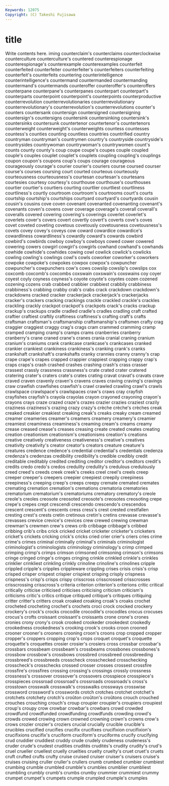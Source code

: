 ```yaml
---
Keywords: 12075 
Copyright: (C) Takeshi Fujisawa
---
```


# title

Write contents here.
iming counterclaim's counterclaims counterclockwise counterculture counterculture's countered counterespionage
counterespionage's counterexample counterexamples counterfeit counterfeited counterfeiter counterfeiter's counterfeiters counterfeiting counterfeit's
counterfeits countering counterintelligence counterintelligence's countermand countermanded countermanding countermand's countermands counteroffer
counteroffer's counteroffers counterpane counterpane's counterpanes counterpart counterpart's counterparts counterpoint counterpoint's
counterpoints counterproductive counterrevolution counterrevolutionaries counterrevolutionary counterrevolutionary's counterrevolution's counterrevolutions counter's counters
countersank countersign countersigned countersigning countersign's countersigns countersink countersinking countersink's countersinks
countersunk countertenor countertenor's countertenors counterweight counterweight's counterweights countess countesses countess's
counties counting countless countries countrified country countryman countryman's countrymen country's
countryside countryside's countrysides countrywoman countrywoman's countrywomen count's counts county county's
coup coupe coupe's coupes couple coupled couple's couples couplet couplet's
couplets coupling coupling's couplings coupon coupon's coupons coup's coups courage
courageous courageously courage's courier courier's couriers course coursed courser course's
courses coursing court courted courteous courteously courteousness courteousness's courtesan courtesan's
courtesans courtesies courtesy courtesy's courthouse courthouse's courthouses courtier courtier's courtiers
courting courtlier courtliest courtliness courtliness's courtly courtroom courtroom's courtrooms court's
courts courtship courtship's courtships courtyard courtyard's courtyards cousin cousin's cousins
cove coven covenant covenanted covenanting covenant's covenants coven's covens cover
coverage coverage's coverall coverall's coveralls covered covering covering's coverings coverlet
coverlet's coverlets cover's covers covert covertly covert's coverts cove's coves
covet coveted coveting covetous covetously covetousness covetousness's covets covey covey's
coveys cow coward cowardice cowardice's cowardliness cowardliness's cowardly coward's cowards
cowbird cowbird's cowbirds cowboy cowboy's cowboys cowed cower cowered cowering
cowers cowgirl cowgirl's cowgirls cowhand cowhand's cowhands cowhide cowhide's cowhides
cowing cowl cowlick cowlick's cowlicks cowling cowling's cowlings cowl's cowls
coworker coworker's coworkers cowpoke cowpoke's cowpokes cowpox cowpox's cowpuncher cowpuncher's
cowpunchers cow's cows cowslip cowslip's cowslips cox coxcomb coxcomb's coxcombs
coxswain coxswain's coxswains coy coyer coyest coyly coyness coyness's coyote
coyote's coyotes cozen cozened cozening cozens crab crabbed crabbier crabbiest
crabbily crabbiness crabbiness's crabbing crabby crab's crabs crack crackdown crackdown's
crackdowns cracked cracker crackerjack crackerjack's crackerjacks cracker's crackers cracking crackings
crackle crackled crackle's crackles crackling crackly crackpot crackpot's crackpots crack's
cracks crackup crackup's crackups cradle cradled cradle's cradles cradling craft
crafted craftier craftiest craftily craftiness craftiness's crafting craft's crafts craftsman
craftsman's craftsmanship craftsmanship's craftsmen crafty crag craggier craggiest craggy crag's
crags cram crammed cramming cramp cramped cramping cramp's cramps crams
cranberries cranberry cranberry's crane craned crane's cranes crania cranial craning
cranium cranium's craniums crank crankcase crankcase's crankcases cranked crankier crankiest
crankiness crankiness's cranking crank's cranks crankshaft crankshaft's crankshafts cranky crannies
cranny cranny's crap crape crape's crapes crapped crappier crappiest crapping
crappy crap's craps craps's crash crashed crashes crashing crash's crass
crasser crassest crassly crassness crassness's crate crated crater cratered cratering
crater's craters crate's crates crating cravat cravat's cravats crave craved
craven cravenly craven's cravens craves craving craving's cravings craw crawfish
crawfishes crawfish's crawl crawled crawling crawl's crawls crawlspace crawlspace's crawlspaces
craw's craws cray crayfish crayfishes crayfish's crayola crayolas crayon crayoned
crayoning crayon's crayons crays craze crazed craze's crazes crazier crazies
craziest crazily craziness craziness's crazing crazy crazy's crèche crèche's crèches
creak creaked creakier creakiest creaking creak's creaks creaky cream creamed
creamer creameries creamer's creamers creamery creamery's creamier creamiest creaminess creaminess's
creaming cream's creams creamy crease creased crease's creases creasing create
created creates creating creation creationism creationism's creationisms creation's creations creative
creatively creativeness creativeness's creative's creatives creativity creativity's creator creator's creators
creature creature's creatures credence credence's credential credential's credentials credenza credenza's
credenzas credibility credibility's credible credibly credit creditable creditably credited crediting
creditor creditor's creditors credit's credits credo credo's credos credulity credulity's
credulous credulously creed creed's creeds creek creek's creeks creel creel's
creels creep creeper creeper's creepers creepier creepiest creepily creepiness creepiness's
creeping creep's creeps creepy cremate cremated cremates cremating cremation cremation's
cremations crematoria crematories crematorium crematorium's crematoriums crematory crematory's creole creole's
creoles creosote creosoted creosote's creosotes creosoting crepe crepe's crepes crept
crescendi crescendo crescendo's crescendos crescent crescent's crescents cress cress's crest
crested crestfallen cresting crest's crests cretin cretinous cretin's cretins crevasse
crevasse's crevasses crevice crevice's crevices crew crewed crewing crewman crewman's
crewmen crew's crews crib cribbage cribbage's cribbed cribbing crib's cribs
crick cricked cricket cricketer cricketer's cricketers cricket's crickets cricking crick's
cricks cried crier crier's criers cries crime crime's crimes criminal
criminally criminal's criminals criminologist criminologist's criminologists criminology criminology's crimp crimped
crimping crimp's crimps crimson crimsoned crimsoning crimson's crimsons cringe cringed
cringe's cringes cringing crinkle crinkled crinkle's crinkles crinklier crinkliest crinkling
crinkly crinoline crinoline's crinolines cripple crippled cripple's cripples crippleware crippling
crises crisis crisis's crisp crisped crisper crispest crispier crispiest crisping
crisply crispness crispness's crisp's crisps crispy crisscross crisscrossed crisscrosses crisscrossing
crisscross's criteria criterion criterion's criterions critic critical critically criticise criticised
criticises criticising criticism criticism's criticisms critic's critics critique critiqued critique's
critiques critiquing critter critter's critters croak croaked croaking croak's croaks
crochet crocheted crocheting crochet's crochets croci crock crocked crockery crockery's
crock's crocks crocodile crocodile's crocodiles crocus crocuses crocus's crofts croissant
croissant's croissants crone crone's crones cronies crony crony's crook crooked
crookeder crookedest crookedly crookedness crookedness's crooking crook's crooks croon crooned
crooner crooner's crooners crooning croon's croons crop cropped cropper cropper's
croppers cropping crop's crops croquet croquet's croquette croquette's croquettes crosier
crosier's crosiers cross crossbar crossbar's crossbars crossbeam crossbeam's crossbeams crossbones
crossbones's crossbow crossbow's crossbows crossbred crossbreed crossbreeding crossbreed's crossbreeds crosscheck
crosschecked crosschecking crosscheck's crosschecks crossed crosser crosses crossest crossfire crossfire's
crossfires crossing crossing's crossings crossly crossness crossness's crossover crossover's crossovers
crosspiece crosspiece's crosspieces crossroad crossroad's crossroads crossroads's cross's crosstown crosswalk
crosswalk's crosswalks crossways crosswise crossword crossword's crosswords crotch crotches crotchet
crotchet's crotchets crotchety crotch's croûton croûton's croûtons crouch crouched crouches
crouching crouch's croup croupier croupier's croupiers croupiest croup's croupy crow
crowbar crowbar's crowbars crowd crowded crowdfund crowdfunded crowdfunding crowdfunds crowding
crowd's crowds crowed crowing crown crowned crowning crown's crowns crow's
crows crozier crozier's croziers crucial crucially crucible crucible's crucibles crucified
crucifies crucifix crucifixes crucifixion crucifixion's crucifixions crucifix's cruciform cruciform's cruciforms
crucify crucifying crud cruddier cruddiest cruddy crude crudely crudeness crudeness's
cruder crude's crudest crudities crudités crudités's crudity crudity's crud's cruel
crueller cruellest cruelly cruelties cruelty cruelty's cruet cruet's cruets cruft
crufted crufts crufty cruise cruised cruiser cruiser's cruisers cruise's cruises
cruising cruller cruller's crullers crumb crumbed crumbier crumbiest crumbing crumble
crumbled crumble's crumbles crumblier crumbliest crumbling crumbly crumb's crumbs crumby
crummier crummiest crummy crumpet crumpet's crumpets crumple crumpled crumple's crumples
